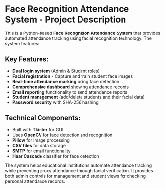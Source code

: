 # Face Recognition Attendance System - Project Description

This is a Python-based **Face Recognition Attendance System** that provides automated attendance tracking using facial recognition technology. The system features:

## Key Features:
- **Dual login system** (Admin & Student roles)
- **Facial registration** - Capture and train student face images
- **Real-time attendance marking** using face detection
- **Comprehensive dashboard** showing attendance records
- **Email reporting** functionality to send attendance reports
- **Student management** (add/delete students and their facial data)
- **Password security** with SHA-256 hashing

## Technical Components:
- Built with **Tkinter** for GUI
- Uses **OpenCV** for face detection and recognition
- **Pillow** for image processing
- **CSV files** for data storage
- **SMTP** for email functionality
- **Haar Cascade** classifier for face detection

The system helps educational institutions automate attendance tracking while preventing proxy attendance through facial verification. It provides both admin controls for management and student views for checking personal attendance records.
